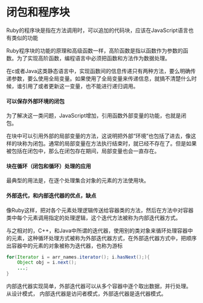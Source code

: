 # 闭包和程序块

Ruby的程序块是指在方法调用时，可以追加的代码块，应该在JavaScript语言也有类似的功能

Ruby程序块的功能的原理和高级函数一样，高阶函数是指以函数作为参数的函数。为了实现高阶函数，编程语言中必须把函数和方法作为数据处理。

在c或者Java这类静态语言中，实现函数间的信息传递只有两种方法，要么明确传递参数，要么使用全局变量。如果使用了全局变量来传递信息，就搞不清楚什么时候，谁引用了或者更新这一变量，也不能进行递归调用。

#### 可以保存外部环境的闭包
为了解决这一类问题，JavaScript增加，引用函数外部变量的功能，也就是闭包。

在块中可以引用外部的局部变量的方法，这说明把外部“环境”也包括了进去，像这样的块称为闭包。通常的局部变量在方法执行结束时，就已经不存在了。但是如果被包括在闭包中，那么在闭包存在期间，局部变量也会一直存在。

#### 块在循环（闭包和循环）处理的应用

最典型的用法是，在逐个处理集合对象的元素的方法使用块。

#### 外部迭代，和内部迭代器的优点，缺点

像Ruby这样，把对各个元素处理逻辑传送给容器类的方法，然后在方法中对容器类中每个元素调用指定的处理逻辑，这个迭代方法被称为内部迭代器方式。

与之相对的，C++，和Java中所谓的迭代器，使用别的类对象来循环处理容器中的元素，这种循环处理方式被称为外部迭代器方式，在外部迭代器方式中，把顺序出容器中的元素的对象被称为迭代器，也称为游标

```java
for(Iterator i = arr_names.iterator(); i.hasNext();){
    Object obj = i.next();
    ...;
}
```

内部迭代器实现简单，外部迭代器可以从多个容器中逐个取出数据，并行处理。
从设计模式， 内部迭代器是访问者模式，外部迭代器是迭代器模式。